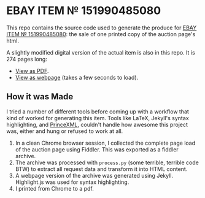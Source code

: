 # EBAY ITEM № 151990485080

This repo contains the source code used to generate the produce for [EBAY ITEM № 151990485080][original_post]: the sale of one printed copy of the auction page's html. 

A slightly modified digital version of the actual item is also in this repo. It is 274 pages long:

- [View as PDF][pdf].
- [View as webpage][page] (takes a few seconds to load).

## How it was Made
I tried a number of different tools before coming up with a workflow that kind of worked for generating this item. Tools like LaTeX, Jekyll's syntax highlighting, and [PrinceXML](http://www.princexml.com), couldn't handle how awesome this project was, either and hung or refused to work at all.

1. In a clean Chrome browser session, I collected the complete page load of the auction page using Fiddler. This was exported as a fiddler archive.
2. The archive was processed with `process.py` (some terrible, terrible code BTW) to extract all request data and transform it into HTML content.
3. A webpage version of the archive was generated using Jekyll. Highlight.js was used for syntax highlighting.
4. I printed from Chrome to a pdf. 


[original_post]: http://blog.mattbierner.com/listing-151990485080/

[pdf]: https://github.com/mattbierner/Ebay-Item-151990485080/raw/gh-pages/result.pdf
[page]: http://mattbierner.github.io/Ebay-Item-151990485080